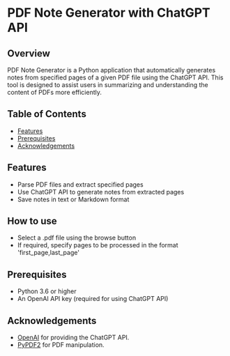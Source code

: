 # PDF Note Generator with ChatGPT API

## Overview

PDF Note Generator is a Python application that automatically generates notes from specified pages of a given PDF file using the ChatGPT API. This tool is designed to assist users in summarizing and understanding the content of PDFs more efficiently.

## Table of Contents

- [Features](#features)
- [Prerequisites](#prerequisites)
- [Acknowledgements](#acknowledgements)

## Features

- Parse PDF files and extract specified pages
- Use ChatGPT API to generate notes from extracted pages
- Save notes in text or Markdown format

## How to use
- Select a .pdf file using the browse button
- If required, specify pages to be processed in the format 'first_page,last_page'

## Prerequisites

- Python 3.6 or higher
- An OpenAI API key (required for using ChatGPT API)

## Acknowledgements

- [OpenAI](https://www.openai.com/) for providing the ChatGPT API.
- [PyPDF2](https://pypi.org/project/PyPDF2/) for PDF manipulation.